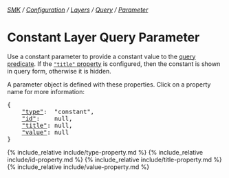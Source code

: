 ###### [SMK](../../../../..) / [Configuration](../../..) / [Layers](../..) / [Query](..) / [Parameter](.)

# Constant Layer Query Parameter

Use a constant parameter to provide a constant value to the [query predicate](../predicate).
If the [`"title"` property](#title-property) is configured, then the constant is shown in query form, otherwise it is hidden.

A parameter object is defined with these properties.
Click on a property name for more information:
<pre>
{
    <a href="#type-property"    >"type"</a>:  "constant",
    <a href="#id-property"      >"id"</a>:    null,
    <a href="#title-property"   >"title"</a>: null,
    <a href="#value-property"   >"value"</a>: null
}
</pre>

{% include_relative include/type-property.md %}
{% include_relative include/id-property.md %}
{% include_relative include/title-property.md %}
{% include_relative include/value-property.md %}
